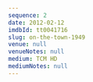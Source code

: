 ```yaml
---
sequence: 2
date: 2012-02-12
imdbId: tt0041716
slug: on-the-town-1949
venue: null
venueNotes: null
medium: TCM HD
mediumNotes: null
---
```


